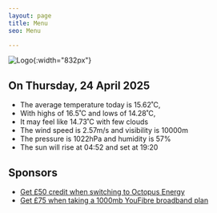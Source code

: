 ```yaml
---
layout: page
title: Menu
seo: Menu

---
```


![Logo](/images/logo.jpg){:width="832px"}

<!-- weather_marker starts -->
## On Thursday, 24 April 2025

- The average temperature today is 15.62˚C,
- With highs of 16.5˚C and lows of 14.28˚C,
- It may feel like 14.73˚C with few clouds
- The wind speed is 2.57m/s and visibility is 10000m
- The pressure is 1022hPa and humidity is 57%
- The sun will rise at 04:52 and set at 19:20

<!-- weather_marker ends -->

## Sponsors

- [Get £50 credit when switching to Octopus Energy](https://bit.ly/3oD1nnS)
- [Get £75 when taking a 1000mb YouFibre broadband plan](https://aklam.io/91zWhU?)
